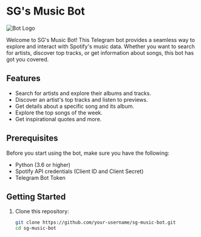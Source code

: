 # SG's Music Bot

![Bot Logo](https://cdn4.telegram-cdn.org/file/oRKhirk3F6qWm3WxHo6fEKW1r-3lhKR_ozkR2Jps4sqnUsgMxgz-D1mlYZa3ZdpVlOyaD46ZTQlz2bYA-fUszk35njqyzgRQ7ijTC6Xm_am_cYTRwdZnkFP4Xm14dpqNbi5n1hSGoLrqDqEJz_UB-5jcBG_fxp-dnP_Bb8iPIxXwWwvrDG1wCvGe5rxLVetBSuGzqXdcNmcmlu2qcF_OL7RoiYiSrmpkxNTog_cAA57Uq4uJEIHSm9B_VBiMXkNeoiS0dTwuHJFKjjWsNx3FEJEvVhBKx9aRxYqo4sAPFt_sHt3E5DB5pJaRTAAmEpm69m7j8g90_6Vm3xiGgPL95Q.jpg)

Welcome to SG's Music Bot! This Telegram bot provides a seamless way to explore and interact with Spotify's music data. Whether you want to search for artists, discover top tracks, or get information about songs, this bot has got you covered.

## Features

- Search for artists and explore their albums and tracks.
- Discover an artist's top tracks and listen to previews.
- Get details about a specific song and its album.
- Explore the top songs of the week.
- Get inspirational quotes and more.

## Prerequisites

Before you start using the bot, make sure you have the following:

- Python (3.6 or higher)
- Spotify API credentials (Client ID and Client Secret)
- Telegram Bot Token

## Getting Started

1. Clone this repository:

   ```bash
   git clone https://github.com/your-username/sg-music-bot.git
   cd sg-music-bot

